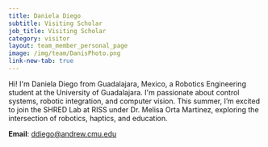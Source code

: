 ```yaml
---
title: Daniela Diego
subtitle: Visiting Scholar
job_title: Visiting Scholar
category: visitor
layout: team_member_personal_page
image: /img/team/DanisPhoto.png
link-new-tab: true
---
```


Hi! I'm Daniela Diego from Guadalajara, Mexico, a Robotics Engineering student at the University of Guadalajara. I'm passionate about control systems, robotic integration, and computer vision. This summer, I’m excited to join the SHRED Lab at RISS under Dr. Melisa Orta Martinez, exploring the intersection of robotics, haptics, and education.  

**Email**: [ddiego@andrew.cmu.edu](mailto:ddiego@andrew.cmu.edu)

<!-- **LinkedIn**: [linkedin.com/in/marcelo-jacinto/](https://www.linkedin.com/in/marcelo-jacinto/)

**Github**: [github.com/marcelojacinto](https://github.com/marcelojacinto)

**Google Scholar**: [Marcelo F. Jacinto](https://scholar.google.com/citations?user=tVPo_z0AAAAJ&hl=pt-PT&oi=ao) -->